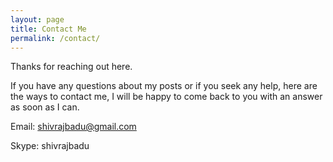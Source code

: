 ```yaml
---
layout: page
title: Contact Me
permalink: /contact/
---
```


Thanks for reaching out here.

If you have any questions about my posts or if you seek any help, here are the ways to contact me, I will be happy to come back to you with an answer as soon as I can.

Email: shivrajbadu@gmail.com

Skype: shivrajbadu
